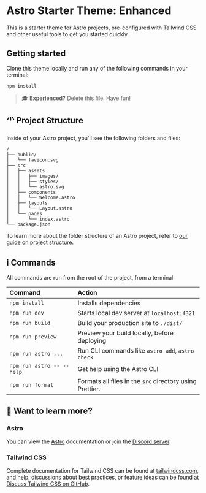 # Astro Starter Theme: Enhanced

This is a starter theme for Astro projects, pre-configured with Tailwind CSS and other useful tools to get you started quickly.

## Getting started

Clone this theme locally and run any of the following commands in your terminal:
```sh
npm install
```

> 🎓 **Experienced?** Delete this file. Have fun!

## 🗥 Project Structure

Inside of your Astro project, you'll see the following folders and files:

```text
/
├── public/
│   └── favicon.svg
├── src
│   ├── assets
│   │   ├── images/
│   │   ├── styles/
│   │   └── astro.svg
│   ├── components
│   │   └── Welcome.astro
│   ├── layouts
│   │   └── Layout.astro
│   └── pages
│       └── index.astro
└── package.json
```

To learn more about the folder structure of an Astro project, refer to [our guide on project structure](https://docs.astro.build/en/basics/project-structure/).

## ℹ️ Commands

All commands are run from the root of the project, from a terminal:

| Command                   | Action                                                   |
| :------------------------ | :------------------------------------------------------- |
| `npm install`             | Installs dependencies                                    |
| `npm run dev`             | Starts local dev server at `localhost:4321`              |
| `npm run build`           | Build your production site to `./dist/`                  |
| `npm run preview`         | Preview your build locally, before deploying             |
| `npm run astro ...`       | Run CLI commands like `astro add`, `astro check`         |
| `npm run astro -- --help` | Get help using the Astro CLI                             |
| `npm run format`          | Formats all files in the `src` directory using Prettier. |


## 👀 Want to learn more?

### Astro
You can view the [Astro](https://docs.astro.build) documentation or join the [Discord server](https://astro.build/chat).

### Tailwind CSS

Complete documentation for Tailwind CSS can be found at [tailwindcss.com](https://tailwindcss.com), and help, discussions about best practices, or feature ideas can be found at [Discuss Tailwind CSS on GitHub](https://github.com/tailwindcss/tailwindcss/discussions).
